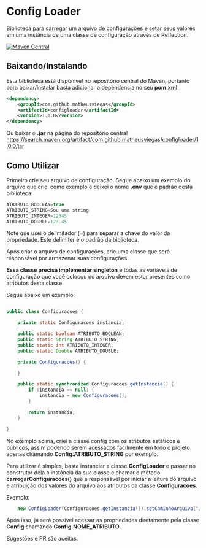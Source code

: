 # Config Loader
Biblioteca para carregar um arquivo de configurações e setar seus valores em  uma instância de uma classe de configuração através de Reflection.

[![Maven Central](https://img.shields.io/maven-central/v/com.github.matheusviegas/configloader.svg?label=Maven%20Central)](http://search.maven.org/#search%7Cga%7C1%7Cg%3A%22com.github.matheusviegas%22%20a%3A%22configloader%22)

## Baixando/Instalando

Esta biblioteca está disponível no repositório central do Maven, portanto para baixar/instalar basta adicionar a dependencia no seu **pom.xml**.
```xml
<dependency>
    <groupId>com.github.matheusviegas</groupId>
    <artifactId>configloader</artifactId>
    <version>1.0.0</version>
</dependency>
```

Ou baixar o **.jar** na página do repositório central https://search.maven.org/artifact/com.github.matheusviegas/configloader/1.0.0/jar

## Como Utilizar

Primeiro crie seu arquivo de configuração. Segue abaixo um exemplo do arquivo que criei como exemplo e deixei o nome **.env** que é padrão desta biblioteca:

```java
ATRIBUTO_BOOLEAN=true
ATRIBUTO_STRING=Sou uma string
ATRIBUTO_INTEGER=12345
ATRIBUTO_DOUBLE=123.45
```

Note que usei o delimitador (=) para separar a chave do valor da propriedade. Este delimiter é o padrão da biblioteca.

Após criar o arquivo de configurações, crie uma classe que será responsável por armazenar suas configurações. 

**Essa classe precisa implementar singleton** e todas as variáveis de configuração que você colocou no arquivo devem estar presentes como atributos desta classe.

Segue abaixo um exemplo:

```java

public class Configuracoes {

    private static Configuracoes instancia;

    public static boolean ATRIBUTO_BOOLEAN;
    public static String ATRIBUTO_STRING;
    public static int ATRIBUTO_INTEGER;
    public static Double ATRIBUTO_DOUBLE;

    private Configuracoes() {

    }

    public static synchronized Configuracoes getInstancia() {
        if (instancia == null) {
            instancia = new Configuracoes();
        }

        return instancia;
    }

}

```

No exemplo acima, criei a classe config com os atributos estáticos e públicos, assim podendo serem acessados facilmente em todo o projeto apenas chamando **Config.ATRIBUTO_STRING** por exemplo.

Para utilizar é simples, basta instanciar a classe **ConfigLoader** e passar no construtor dela a instância da sua classe e chamar o método **carregarConfiguracoes()** que é responsável por iniciar a leitura do arquivo e atribuição dos valores do arquivo aos atributos da classe **Configuracoes**.

Exemplo:

```java
    new ConfigLoader(Configuracoes.getInstancia()).setCaminhoArquivo("/home/msouza/projeto/.env").carregarConfiguracoes();
```

Após isso, já será possível acessar as propriedades diretamente pela classe **Config** chamando **Config.NOME_ATRIBUTO**.

Sugestões e PR são aceitas.
